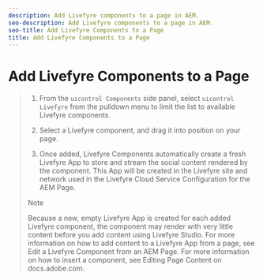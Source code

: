 ```yaml
---
description: Add Livefyre components to a page in AEM.
seo-description: Add Livefyre components to a page in AEM.
seo-title: Add Livefyre Components to a Page
title: Add Livefyre Components to a Page
---
```


# Add Livefyre Components to a Page

>1. From the `uicontrol Components` side panel, select `uicontrol Livefyre` from the pulldown menu to limit the list to available Livefyre components.
>   
>1. Select a Livefyre component, and drag it into position on your page.
>   
>1. Once added, Livefyre Components automatically create a fresh Livefyre App to store and stream the social content rendered by the component. This App will be created in the Livefyre site and network used in the Livefyre Cloud Service Configuration for the AEM Page.
>   >[!NOTE]
>   >
>   >Because a new, empty Livefyre App is created for each added Livefyre component, the component may render with very little content before you add content using Livefyre Studio. For more information on how to add content to a Livefyre App from a page, see Edit a Livefyre Component from an AEM Page.
>   For more information on how to insert a component, see Editing Page Content on docs.adobe.com.
>   
>   
>   
>   
